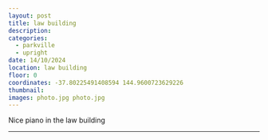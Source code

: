 ```yaml
---
layout: post
title: law building
description:
categories:
  - parkville
  - upright
date: 14/10/2024
location: law building
floor: 0
coordinates: -37.80225491408594 144.9600723629226
thumbnail: 
images: photo.jpg photo.jpg
---
```


Nice piano in the law building

---
